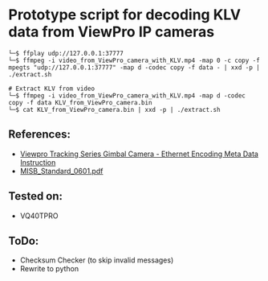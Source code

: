 # Prototype script for decoding KLV data from ViewPro IP cameras

```
└─$ ffplay udp://127.0.0.1:37777
└─$ ffmpeg -i video_from_ViewPro_camera_with_KLV.mp4 -map 0 -c copy -f mpegts "udp://127.0.0.1:37777" -map d -codec copy -f data - | xxd -p | ./extract.sh
```

```
# Extract KLV from video
└─$ ffmpeg -i video_from_ViewPro_camera_with_KLV.mp4 -map d -codec copy -f data KLV_from_ViewPro_camera.bin
└─$ cat KLV_from_ViewPro_camera.bin | xxd -p | ./extract.sh
```

## References:
- [Viewpro Tracking Series Gimbal Camera - Ethernet Encoding Meta Data Instruction](http://www.viewprotech.com/upfile/2022/11/20221121201032_340.pdf)
- [MISB_Standard_0601.pdf](https://upload.wikimedia.org/wikipedia/commons/1/19/MISB_Standard_0601.pdf)

## Tested on:
- VQ40TPRO

## ToDo:
- Checksum Checker (to skip invalid messages)
- Rewrite to python
